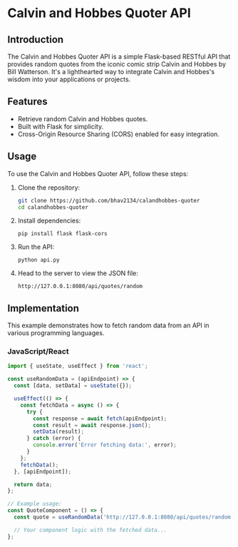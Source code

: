 # Calvin and Hobbes Quoter API

## Introduction

The Calvin and Hobbes Quoter API is a simple Flask-based RESTful API that provides random quotes from the iconic comic strip Calvin and Hobbes by Bill Watterson. It's a lighthearted way to integrate Calvin and Hobbes's wisdom into your applications or projects.

## Features

- Retrieve random Calvin and Hobbes quotes.
- Built with Flask for simplicity.
- Cross-Origin Resource Sharing (CORS) enabled for easy integration.

## Usage

To use the Calvin and Hobbes Quoter API, follow these steps:

1. Clone the repository:

   ```bash
   git clone https://github.com/bhav2134/calandhobbes-quoter
   cd calandhobbes-quoter

2. Install dependencies:

   ```
   pip install flask flask-cors
3. Run the API:

   ```
   python api.py
4. Head to the server to view the JSON file:

   ```
   http://127.0.0.1:8080/api/quotes/random

## Implementation

This example demonstrates how to fetch random data from an API in various programming languages.

### JavaScript/React

```javascript
import { useState, useEffect } from 'react';

const useRandomData = (apiEndpoint) => {
  const [data, setData] = useState({});

  useEffect(() => {
    const fetchData = async () => {
      try {
        const response = await fetch(apiEndpoint);
        const result = await response.json();
        setData(result);
      } catch (error) {
        console.error('Error fetching data:', error);
      }
    };
    fetchData();
  }, [apiEndpoint]);

  return data;
};

// Example usage:
const QuoteComponent = () => {
  const quote = useRandomData('http://127.0.0.1:8080/api/quotes/random');

  // Your component logic with the fetched data...
};
